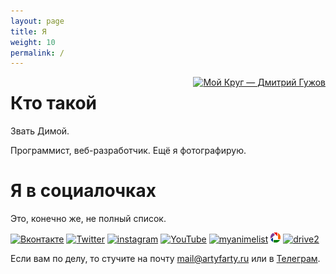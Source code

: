 ```yaml
---
layout: page
title: Я
weight: 10
permalink: /
---
```


<a href="http://artyfarty.moikrug.ru/?from=card" style="border: none; display: block; float: right; margin: 0 0 1em 1em;"><img alt="Мой Круг — Дмитрий Гужов" src="http://moikrug.ru/users/P901529396/card.png" style="border: none;" title="Мой Круг — Дмитрий Гужов" /></a>

# Кто такой
Звать Димой.

Программист, веб-разработчик. Ещё я фотографирую.

# Я в социалочках
Это, конечно же, не полный список. 

<div class="favicons">
<a href="http://vkontakte.ru/artyfarty" title="Вконтакте"><img alt="Вконтакте" src="http://vk.com/images/faviconnew_2x.ico" /></a>
<a href="http://twitter.com/molecula" title="Twitter"><img alt="Twitter" src="http://twitter.com/favicon.ico" /></a>
<a href="http://instagram.com/molecula" title="instagram"><img src="https://instagramstatic-a.akamaihd.net/h1/images/ico/apple-touch-icon-72x72-precomposed.png/3f5e04d85488.png" alt="instagram"></a>
<a href="http://youtube.com/ErrorTH" title="YouTube"><img alt="YouTube" src="http://youtube.com/favicon.ico" /></a>
<a href="http://myanimelist.net/animelist/artyfarty" title="MyAnimeList"><img alt="myanimelist" src="http://myanimelist.net/images/faviconv5.ico" /></a>
<a href="http://picasaweb.google.com/ErrorTH" title="Picasa"><img alt="picasa" src="/img/icons/picasa.gif" /></a>
<a href="https://www.drive2.ru/users/artyfarty/" title="Drive2"><img alt="drive2" src="https://www.drive2.ru/apple-touch-icon.png" style="width: 16px; height: 16px;"></a>
</div>


Если вам по делу, то стучите на почту mail@artyfarty.ru или в [Телеграм](https://telegram.me/artyfarty).
